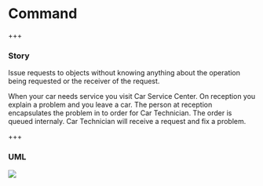 # Command

+++

### Story 


Issue requests to objects without knowing anything about the operation being requested or the receiver of the request.

When your car needs service you visit Car Service Center. On reception you explain a problem and you leave a car.
The person at reception encapsulates the problem in to order for Car Technician. The order is queued internaly.
Car Technician will receive a request and fix a problem.


+++



### UML 
[![](http://www.design-patterns-stories.com/assets/img/uml/command.png)](http://www.design-patterns-stories.com/assets/img/uml/command.png)

